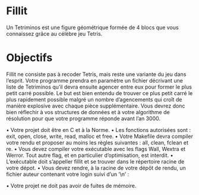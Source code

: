 # Fillit
Un Tetriminos est une figure géométrique formée de 4 blocs que vous connaissez grâce au célèbre jeu Tetris.

# Objectifs
Fillit ne consiste pas à recoder Tetris, mais reste une variante du jeu dans l’esprit.
Votre programme prendra en paramètre un fichier décrivant une liste de Tetriminos
qu’il devra ensuite agencer entre eux pour former le plus petit carré possible. Le but est
bien entendu de trouver ce plus petit carré le plus rapidement possible malgré un nombre
d’agencements qui croît de manière explosive avec chaque pièce supplémentaire.
Vous devrez donc bien réflechir à vos structures de données et à votre algorithme de
résolution pour que votre programme réponde avant l’an 3000.


• Votre projet doit être en C et à la Norme.
• Les fonctions autorisées sont : exit, open, close, write, read, malloc et free.
• Votre Makefile devra compiler votre rendu et proposer au moins les règles suivantes : all, clean, fclean et re.
• Vous devez compiler votre exécutable avec les flags Wall, Wextra et Werror. Tout
autre flag, et en particulier d’optimisation, est interdit.
• L’exécutable doit s’appeller fillit et se trouver dans le répertoire racine de votre
dépot.
• Vous devez rendre, à la racine de votre dépôt de rendu, un fichier auteur contenant
votre login suivi d’un ’\n’ :

• Votre projet ne doit pas avoir de fuites de mémoire.

